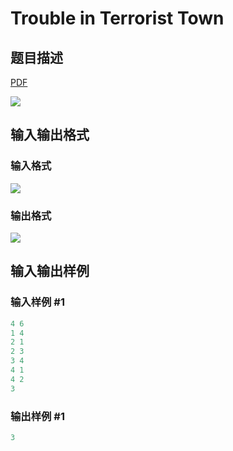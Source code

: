 # Trouble in Terrorist Town

## 题目描述

[problemUrl]: https://uva.onlinejudge.org/index.php?option=com_onlinejudge&Itemid=8&category=862&page=show_problem&problem=4805

[PDF](https://uva.onlinejudge.org/external/129/p12926.pdf)

![](https://cdn.luogu.com.cn/upload/vjudge_pic/UVA12926/9498cc88ec380a0061bca2d6da4f20d32fb4b90b.png)

## 输入输出格式

### 输入格式

![](https://cdn.luogu.com.cn/upload/vjudge_pic/UVA12926/b220557b812ddd926b80b39a062397ee39fc3b73.png)

### 输出格式

![](https://cdn.luogu.com.cn/upload/vjudge_pic/UVA12926/126f733dc33240c7a70cc762fc464fd7952bf413.png)

## 输入输出样例

### 输入样例 #1

```cpp
4 6
1 4
2 1
2 3
3 4
4 1
4 2
3
```


### 输出样例 #1

```cpp
3
```


